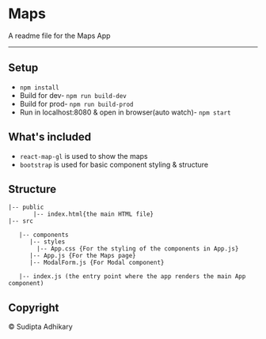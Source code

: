 # Maps 

A readme file for the Maps App

---

## Setup

- `npm install`
- Build for dev- `npm run build-dev`
- Build for prod- `npm run build-prod`
- Run in localhost:8080 & open in browser(auto watch)- `npm start`

## What's included

- `react-map-gl` is used to show the maps
- `bootstrap` is used for basic component styling & structure


## Structure

```
|-- public
       |-- index.html{the main HTML file}
|-- src

   |-- components
      |-- styles
        |-- App.css {For the styling of the components in App.js}
      |-- App.js {For the Maps page}
      |-- ModalForm.js {For Modal component}
  
   |-- index.js (the entry point where the app renders the main App component)

```
## Copyright

© Sudipta Adhikary

